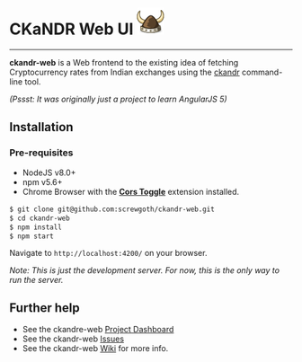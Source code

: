 # CKaNDR Web UI  ![ckandr_web_icon](https://raw.githubusercontent.com/screwgoth/ckandr-web/master/src/assets/ckandr_temp.png)
****************

**ckandr-web** is a Web frontend to the existing idea of fetching Cryptocurrency rates from Indian exchanges using the [ckandr](https://github.com/screwgoth/ckandr-web/wiki) command-line tool.

_(Pssst: It was  originally just a project to learn AngularJS 5)_

## Installation

### Pre-requisites
* NodeJS v8.0+
* npm v5.6+
* Chrome Browser with the **[Cors Toggle](https://chrome.google.com/webstore/detail/cors-toggle/jioikioepegflmdnbocfhgmpmopmjkim?utm_source=chrome-ntp-icon)** extension installed.

```
$ git clone git@github.com:screwgoth/ckandr-web.git
$ cd ckandr-web
$ npm install
$ npm start
```
Navigate to `http://localhost:4200/` on your browser.

_Note: This is just the development server. For now, this is the only way to run the server._

## Further help
* See the ckandre-web [Project Dashboard](https://github.com/screwgoth/ckandr-web/projects/1)
* See the ckandr-web [Issues](https://github.com/screwgoth/ckandr-web/issues)
* See the ckandr-web [Wiki](https://github.com/screwgoth/ckandr-web/wiki) for more info.
